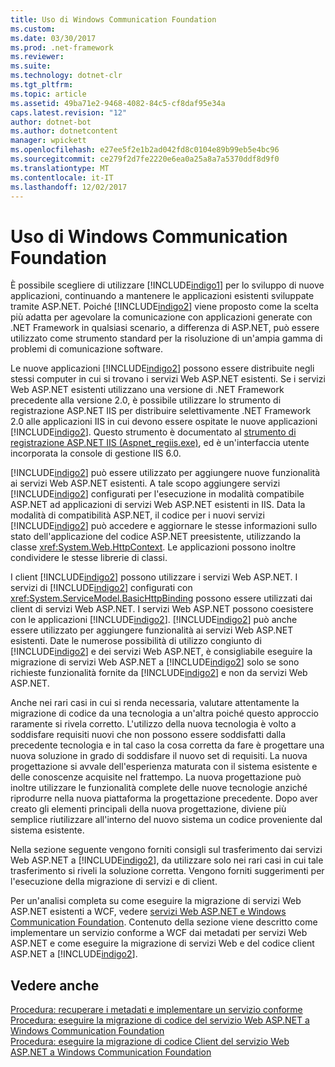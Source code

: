 ```yaml
---
title: Uso di Windows Communication Foundation
ms.custom: 
ms.date: 03/30/2017
ms.prod: .net-framework
ms.reviewer: 
ms.suite: 
ms.technology: dotnet-clr
ms.tgt_pltfrm: 
ms.topic: article
ms.assetid: 49ba71e2-9468-4082-84c5-cf8daf95e34a
caps.latest.revision: "12"
author: dotnet-bot
ms.author: dotnetcontent
manager: wpickett
ms.openlocfilehash: e27ee5f2e1b2ad042fd8c0104e89b99eb5e4bc96
ms.sourcegitcommit: ce279f2d7fe2220e6ea0a25a8a7a5370ddf8d9f0
ms.translationtype: MT
ms.contentlocale: it-IT
ms.lasthandoff: 12/02/2017
---
```

# <a name="adopting-windows-communication-foundation"></a>Uso di Windows Communication Foundation
È possibile scegliere di utilizzare [!INCLUDE[indigo1](../../../../includes/indigo1-md.md)] per lo sviluppo di nuove applicazioni, continuando a mantenere le applicazioni esistenti sviluppate tramite ASP.NET. Poiché [!INCLUDE[indigo2](../../../../includes/indigo2-md.md)] viene proposto come la scelta più adatta per agevolare la comunicazione con applicazioni generate con .NET Framework in qualsiasi scenario, a differenza di ASP.NET, può essere utilizzato come strumento standard per la risoluzione di un'ampia gamma di problemi di comunicazione software.  
  
 Le nuove applicazioni [!INCLUDE[indigo2](../../../../includes/indigo2-md.md)] possono essere distribuite negli stessi computer in cui si trovano i servizi Web ASP.NET esistenti. Se i servizi Web ASP.NET esistenti utilizzano una versione di .NET Framework precedente alla versione 2.0, è possibile utilizzare lo strumento di registrazione ASP.NET IIS per distribuire selettivamente .NET Framework 2.0 alle applicazioni IIS in cui devono essere ospitate le nuove applicazioni [!INCLUDE[indigo2](../../../../includes/indigo2-md.md)]. Questo strumento è documentato al [strumento di registrazione ASP.NET IIS (Aspnet_regiis.exe)](http://go.microsoft.com/fwlink/?LinkId=94687), ed è un'interfaccia utente incorporata la console di gestione IIS 6.0.  
  
 [!INCLUDE[indigo2](../../../../includes/indigo2-md.md)] può essere utilizzato per aggiungere nuove funzionalità ai servizi Web ASP.NET esistenti. A tale scopo aggiungere servizi [!INCLUDE[indigo2](../../../../includes/indigo2-md.md)] configurati per l'esecuzione in modalità compatibile ASP.NET ad applicazioni di servizi Web ASP.NET esistenti in IIS. Data la modalità di compatibilità ASP.NET, il codice per i nuovi servizi [!INCLUDE[indigo2](../../../../includes/indigo2-md.md)] può accedere e aggiornare le stesse informazioni sullo stato dell'applicazione del codice ASP.NET preesistente, utilizzando la classe <xref:System.Web.HttpContext>. Le applicazioni possono inoltre condividere le stesse librerie di classi.  
  
 I client [!INCLUDE[indigo2](../../../../includes/indigo2-md.md)] possono utilizzare i servizi Web ASP.NET. I servizi di [!INCLUDE[indigo2](../../../../includes/indigo2-md.md)] configurati con <xref:System.ServiceModel.BasicHttpBinding> possono essere utilizzati dai client di servizi Web ASP.NET. I servizi Web ASP.NET possono coesistere con le applicazioni [!INCLUDE[indigo2](../../../../includes/indigo2-md.md)]. [!INCLUDE[indigo2](../../../../includes/indigo2-md.md)] può anche essere utilizzato per aggiungere funzionalità ai servizi Web ASP.NET esistenti. Date le numerose possibilità di utilizzo congiunto di [!INCLUDE[indigo2](../../../../includes/indigo2-md.md)] e dei servizi Web ASP.NET, è consigliabile eseguire la migrazione di servizi Web ASP.NET a [!INCLUDE[indigo2](../../../../includes/indigo2-md.md)] solo se sono richieste funzionalità fornite da [!INCLUDE[indigo2](../../../../includes/indigo2-md.md)] e non da servizi Web ASP.NET.  
  
 Anche nei rari casi in cui si renda necessaria, valutare attentamente la migrazione di codice da una tecnologia a un'altra poiché questo approccio raramente si rivela corretto. L'utilizzo della nuova tecnologia è volto a soddisfare requisiti nuovi che non possono essere soddisfatti dalla precedente tecnologia e in tal caso la cosa corretta da fare è progettare una nuova soluzione in grado di soddisfare il nuovo set di requisiti. La nuova progettazione si avvale dell'esperienza maturata con il sistema esistente e delle conoscenze acquisite nel frattempo. La nuova progettazione può inoltre utilizzare le funzionalità complete delle nuove tecnologie anziché riprodurre nella nuova piattaforma la progettazione precedente. Dopo aver creato gli elementi principali della nuova progettazione, diviene più semplice riutilizzare all'interno del nuovo sistema un codice proveniente dal sistema esistente.  
  
 Nella sezione seguente vengono forniti consigli sul trasferimento dai servizi Web ASP.NET a [!INCLUDE[indigo2](../../../../includes/indigo2-md.md)], da utilizzare solo nei rari casi in cui tale trasferimento si riveli la soluzione corretta. Vengono forniti suggerimenti per l'esecuzione della migrazione di servizi e di client.  
  
 Per un'analisi completa su come eseguire la migrazione di servizi Web ASP.NET esistenti a WCF, vedere [servizi Web ASP.NET e Windows Communication Foundation](http://go.microsoft.com/fwlink/?LinkID=71761). Contenuto della sezione viene descritto come implementare un servizio conforme a WCF dai metadati per servizi Web ASP.NET e come eseguire la migrazione di servizi Web e del codice client ASP.NET a [!INCLUDE[indigo2](../../../../includes/indigo2-md.md)].  
  
## <a name="see-also"></a>Vedere anche  
 [Procedura: recuperare i metadati e implementare un servizio conforme](../../../../docs/framework/wcf/feature-details/how-to-retrieve-metadata-and-implement-a-compliant-service.md)  
 [Procedura: eseguire la migrazione di codice del servizio Web ASP.NET a Windows Communication Foundation](../../../../docs/framework/wcf/feature-details/migrate-asp-net-web-service-to-wcf.md)  
 [Procedura: eseguire la migrazione di codice Client del servizio Web ASP.NET a Windows Communication Foundation](../../../../docs/framework/wcf/feature-details/migrate-asp-net-web-service-client-to-wcf.md)
